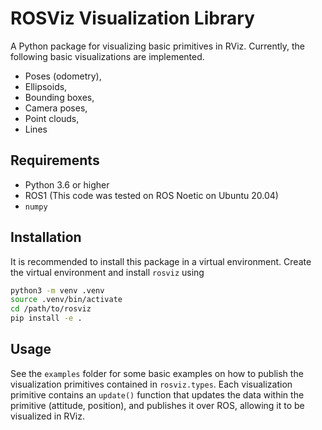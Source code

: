 # ROSViz Visualization Library
A Python package for visualizing basic primitives in RViz. Currently, the following basic visualizations are implemented.
- Poses (odometry),
- Ellipsoids,
- Bounding boxes,
- Camera poses,
- Point clouds, 
- Lines

## Requirements
 - Python 3.6 or higher
 - ROS1 (This code was tested on ROS Noetic on Ubuntu 20.04)
 - `numpy`

## Installation 
It is recommended to install this package in a virtual environment. Create the virtual environment and install `rosviz` using
```bash
python3 -m venv .venv
source .venv/bin/activate
cd /path/to/rosviz
pip install -e .
```

## Usage 
See the `examples` folder for some basic examples on how to publish the visualization primitives contained in `rosviz.types`. Each visualization primitive contains an `update()` function that updates the data within the primitive (attitude, position), and publishes it over ROS, allowing it to be visualized in RViz.
